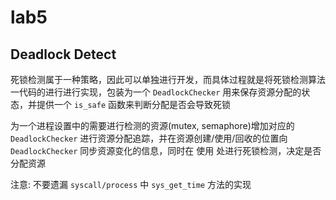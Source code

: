 # lab5

## Deadlock Detect

死锁检测属于一种策略，因此可以单独进行开发，而具体过程就是将死锁检测算法一代码的进行进行实现，包装为一个 `DeadlockChecker` 用来保存资源分配的状态，并提供一个 `is_safe` 函数来判断分配是否会导致死锁

为一个进程设置中的需要进行检测的资源(mutex, semaphore)增加对应的 `DeadlockChecker` 进行资源分配追踪，并在资源创建/使用/回收的位置向 `DeadlockChecker` 同步资源变化的信息，同时在 使用 处进行死锁检测，决定是否分配资源

注意: 不要遗漏 `syscall/process` 中 `sys_get_time` 方法的实现
